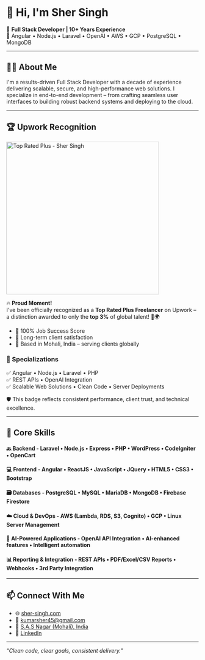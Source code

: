 # 👋 Hi, I'm Sher Singh

🚀 **Full Stack Developer | 10+ Years Experience**  
🔧 Angular • Node.js • Laravel • OpenAI • AWS • GCP • PostgreSQL • MongoDB

---

## 👨‍💻 About Me

I'm a results-driven Full Stack Developer with a decade of experience delivering scalable, secure, and high-performance web solutions. I specialize in end-to-end development – from crafting seamless user interfaces to building robust backend systems and deploying to the cloud.

---

## 🏆 Upwork Recognition

<img src="https://sher-singh.com/wp-content/uploads/2025/06/1750005228118.jpeg" alt="Top Rated Plus - Sher Singh" width="400"/>

🔥 **Proud Moment!**  
I've been officially recognized as a **Top Rated Plus Freelancer** on Upwork – a distinction awarded to only the **top 3%** of global talent! 💼🌍

- 💯 100% Job Success Score  
- 🌟 Long-term client satisfaction  
- 📍 Based in Mohali, India – serving clients globally

### 🔹 Specializations
✅ Angular • Node.js • Laravel • PHP  
✅ REST APIs • OpenAI Integration  
✅ Scalable Web Solutions • Clean Code • Server Deployments

🛡️ This badge reflects consistent performance, client trust, and technical excellence.

---

## 🔧 Core Skills
#### 🔙 Backend - Laravel • Node.js • Express • PHP • WordPress • CodeIgniter • OpenCart
#### 💻 Frontend - Angular • ReactJS • JavaScript • JQuery • HTML5 • CSS3 • Bootstrap
#### 🗃️ Databases - PostgreSQL • MySQL • MariaDB • MongoDB • Firebase Firestore
#### ☁️ Cloud & DevOps - AWS (Lambda, RDS, S3, Cognito) • GCP • Linux Server Management
#### 🤖 AI-Powered Applications - OpenAI API Integration • AI-enhanced features • Intelligent automation
#### 📊 Reporting & Integration - REST APIs • PDF/Excel/CSV Reports • Webhooks • 3rd Party Integration

---

## 📫 Connect With Me

- 🌐 [sher-singh.com](https://sher-singh.com)  
- 📧 [kumarsher45@gmail.com](mailto:kumarsher45@gmail.com)
- 📍 [S.A.S Nagar (Mohali), India](https://www.google.com/maps/place/Sahibzada+Ajit+Singh+Nagar,+Punjab/@30.6925646,76.6822742,13z)  
- 🔗 [LinkedIn](https://www.linkedin.com/in/kumarsher45)

---

_“Clean code, clear goals, consistent delivery.”_
